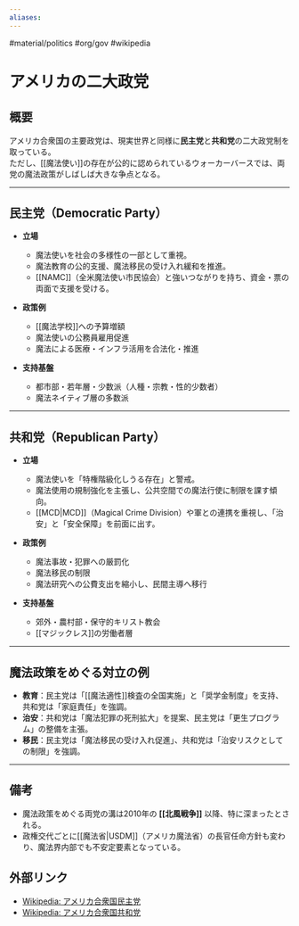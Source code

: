 ```yaml
---
aliases:
---
```

#material/politics #org/gov #wikipedia 
# アメリカの二大政党

## 概要
アメリカ合衆国の主要政党は、現実世界と同様に**民主党**と**共和党**の二大政党制を取っている。  
ただし、[[魔法使い]]の存在が公的に認められているウォーカーバースでは、両党の魔法政策がしばしば大きな争点となる。  

---

## 民主党（Democratic Party）
- **立場**  
  - 魔法使いを社会の多様性の一部として重視。  
  - 魔法教育の公的支援、魔法移民の受け入れ緩和を推進。  
  - [[NAMC]]（全米魔法使い市民協会）と強いつながりを持ち、資金・票の両面で支援を受ける。  

- **政策例**  
  - [[魔法学校]]への予算増額  
  - 魔法使いの公務員雇用促進  
  - 魔法による医療・インフラ活用を合法化・推進  

- **支持基盤**  
  - 都市部・若年層・少数派（人種・宗教・性的少数者）  
  - 魔法ネイティブ層の多数派  

---

## 共和党（Republican Party）
- **立場**  
  - 魔法使いを「特権階級化しうる存在」と警戒。  
  - 魔法使用の規制強化を主張し、公共空間での魔法行使に制限を課す傾向。  
  - [[MCD|MCD]]（Magical Crime Division）や軍との連携を重視し、「治安」と「安全保障」を前面に出す。  

- **政策例**  
  - 魔法事故・犯罪への厳罰化  
  - 魔法移民の制限  
  - 魔法研究への公費支出を縮小し、民間主導へ移行  

- **支持基盤**  
  - 郊外・農村部・保守的キリスト教会  
  - [[マジックレス]]の労働者層  

---

## 魔法政策をめぐる対立の例
- **教育**：民主党は「[[魔法適性]]検査の全国実施」と「奨学金制度」を支持、共和党は「家庭責任」を強調。  
- **治安**：共和党は「魔法犯罪の死刑拡大」を提案、民主党は「更生プログラム」の整備を主張。  
- **移民**：民主党は「魔法移民の受け入れ促進」、共和党は「治安リスクとしての制限」を強調。  

---

## 備考
- 魔法政策をめぐる両党の溝は2010年の **[[北風戦争]]** 以降、特に深まったとされる。  
- 政権交代ごとに[[魔法省|USDM]]（アメリカ魔法省）の長官任命方針も変わり、魔法界内部でも不安定要素となっている。  

## 外部リンク
- [Wikipedia: アメリカ合衆国民主党](https://ja.wikipedia.org/wiki/%E6%B0%91%E4%B8%BB%E5%85%9A_(%E3%82%A2%E3%83%A1%E3%83%AA%E3%82%AB%E5%90%88%E8%A1%86%E5%9B%BD))
- [Wikipedia: アメリカ合衆国共和党](https://ja.wikipedia.org/wiki/%E5%85%B1%E5%92%8C%E5%85%9A_(%E3%82%A2%E3%83%A1%E3%83%AA%E3%82%AB%E5%90%88%E8%A1%86%E5%9B%BD))